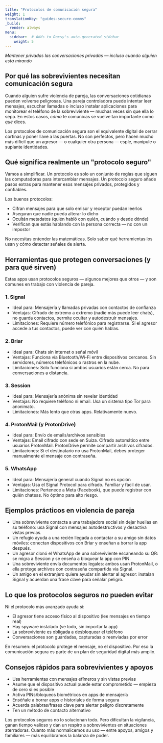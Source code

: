 ```yaml
---
title: "Protocolos de comunicación segura"
weight: 1
translationKey: "guides-secure-comms"
_build:
  render: always
menu:
  sidebar:  # Adds to Docsy's auto-generated sidebar
    weight: 5
---
```


*Mantener privadas las conversaciones privadas — incluso cuando alguien está mirando*

## Por qué las sobrevivientes necesitan comunicación segura

Cuando alguien sufre violencia de pareja, las conversaciones cotidianas pueden volverse peligrosas. Una pareja controladora puede intentar leer mensajes, escuchar llamadas o incluso instalar aplicaciones para monitorear el teléfono de la sobreviviente — muchas veces sin que ella lo sepa. En estos casos, *cómo* te comunicas se vuelve tan importante como *qué* dices.

Los protocolos de comunicación segura son el equivalente digital de cerrar cortinas y poner llave a las puertas. No son perfectos, pero hacen mucho más difícil que un agresor — o cualquier otra persona — espíe, manipule o suplante identidades.

## Qué significa realmente un "protocolo seguro"

Vamos a simplificar. Un protocolo es solo un conjunto de reglas que siguen las computadoras para intercambiar mensajes. Un protocolo seguro añade pasos extras para mantener esos mensajes privados, protegidos y confiables.

Los buenos protocolos:

* Cifran mensajes para que solo emisor y receptor puedan leerlos
* Aseguran que nadie pueda alterar lo dicho
* Ocultán metadatos (quién habló con quién, cuándo y desde dónde)
* Verifican que estás hablando con la persona correcta — no con un impostor

No necesitas entender las matemáticas. Solo saber qué herramientas los usan y cómo detectar señales de alerta.

## Herramientas que protegen conversaciones (y para qué sirven)

Estas apps usan protocolos seguros — algunos mejores que otros — y son comunes en trabajo con violencia de pareja.

### 1. Signal

* Ideal para: Mensajería y llamadas privadas con contactos de confianza
* Ventajas: Cifrado de extremo a extremo (nadie más puede leer chats), no guarda contactos, permite ocultar y autodestruir mensajes.
* Limitaciones: Requiere número telefónico para registrarse. Si el agresor accede a tus contactos, puede ver con quién hablas.

### 2. Briar

* Ideal para: Chats sin internet o señal móvil
* Ventajas: Funciona vía Bluetooth/Wi-Fi entre dispositivos cercanos. Sin servidores, números telefónicos o rastros en la nube.
* Limitaciones: Solo funciona si ambos usuarios están cerca. No para conversaciones a distancia.

### 3. Session

* Ideal para: Mensajería anónima sin revelar identidad
* Ventajas: No requiere teléfono ni email. Usa un sistema tipo Tor para anonimato.
* Limitaciones: Más lento que otras apps. Relativamente nuevo.

### 4. ProtonMail (y ProtonDrive)

* Ideal para: Envío de emails/archivos sensibles
* Ventajas: Email cifrado con sede en Suiza. Cifrado automático entre usuarios ProtonMail. ProtonDrive permite compartir archivos cifrados.
* Limitaciones: Si el destinatario no usa ProtonMail, debes proteger manualmente el mensaje con contraseña.

### 5. WhatsApp

* Ideal para: Mensajería general cuando Signal no es opción
* Ventajas: Usa el Signal Protocol para cifrado. Familiar y fácil de usar.
* Limitaciones: Pertenece a Meta (Facebook), que puede registrar con quién chateas. No óptimo para alto riesgo.

## Ejemplos prácticos en violencia de pareja

* Una sobreviviente contacta a una trabajadora social sin dejar huellas en su teléfono: usa Signal con mensajes autodestructivos y desactiva vistas previas.
* Un refugio ayuda a una recién llegada a contactar a su amigo sin datos móviles: conectan dispositivos con Briar y enseñan a borrar la app después.
* Un agresor clonó el WhatsApp de una sobreviviente escaneando su QR: se migra a Session y se enseña a bloquear la app con PIN.
* Una sobreviviente envía documentos legales: ambos usan ProtonMail, o ella protege archivos con contraseña compartida via Signal.
* Un amigo en el extranjero quiere ayudar sin alertar al agresor: instalan Signal y acuerdan una frase clave para señalar peligro.

## Lo que los protocolos seguros *no* pueden evitar

Ni el protocolo más avanzado ayuda si:

* El agresor tiene acceso físico al dispositivo (lee mensajes en tiempo real)
* Hay spyware instalado (ve todo, sin importar la app)
* La sobreviviente es obligada a desbloquear el teléfono
* Conversaciones son guardadas, capturadas o reenviadas por error

En resumen: el protocolo protege el mensaje, no el dispositivo. Por eso la comunicación segura es parte de un plan de seguridad digital más amplio.

## Consejos rápidos para sobrevivientes y apoyos

* Usa herramientas con mensajes efímeros y sin vistas previas
* Asume que el dispositivo actual puede estar comprometido — empieza de cero si es posible
* Activa PINs/bloqueos biométricos en apps de mensajería
* Enséñale a borrar apps e historiales de forma segura
* Acuerda palabras/frases clave para alertar peligro discretamente
* Ten un método de contacto alternativo

Los protocolos seguros no lo solucionan todo. Pero dificultan la vigilancia, ganan tiempo valioso y dan un respiro a sobrevivientes en situaciones aterradoras. Cuanto más normalicemos su uso — entre apoyos, amigos y familiares — más equilibramos la balanza de poder.